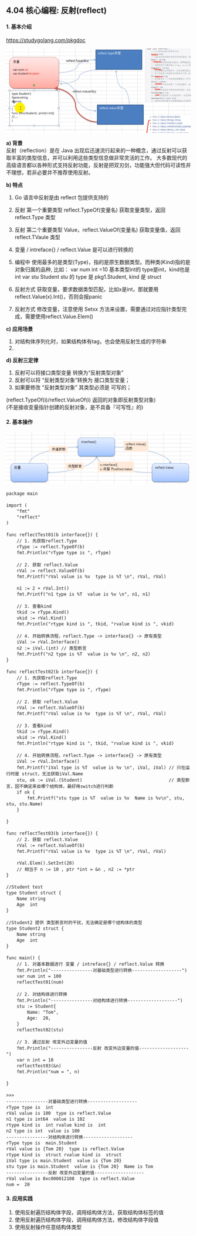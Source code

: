 ## 4.04 核心编程: 反射(reflect)

#### 1. 基本介绍

<https://studygolang.com/pkgdoc>

![](../_static/24_41.png)

**a) 背景**     
反射（reflection）是在 Java 出现后迅速流行起来的一种概念，通过反射可以获取丰富的类型信息，并可以利用这些类型信息做非常灵活的工作。 大多数现代的高级语言都以各种形式支持反射功能，反射是把双刃剑，功能强大但代码可读性并不理想，若非必要并不推荐使用反射。    

**b) 特点**      
1. Go 语言中反射是由 reflect 包提供支持的
2. 反射 第一个重要类型 reflect.TypeOf(变量名) 获取变量类型，返回 reflect.Type 类型
3. 反射 第二个重要类型 Value，reflect.ValueOf(变量名) 获取变量值，返回 reflect.TVaule 类型
4. 变量 / intreface{} / reflect.Value 是可以进行转换的

5. 编程中 使用最多的是类型(Type)，指的是原生数据类型。而种类(Kind)指的是对象归属的品种, 比如： 
   var num int =10  基本类型int的 type是int，kind也是int
   var stu Student  stu 的 type 是 pkg1.Student, kind 是 struct

6. 反射方式 获取变量，要求数据类型匹配，比如x是int，那就要用reflect.Value(x).Int()，否则会报panic
7. 反射方式 修改变量，注意使用 Setxx 方法来设置，需要通过对应指针类型完成，需要使用reflect.Value.Elem()


**c) 应用场景**   
1. 对结构体序列化时，如果结构体有tag，也会使用反射生成的字符串
2. 


**d) 反射三定律**   
1. 反射可以将接口类型变量 转换为“反射类型对象” 
2. 反射可以将 “反射类型对象”转换为 接口类型变量；
3. 如果要修改 “反射类型对象” 其类型必须是 可写的；

(reflect.TypeOf(i)/reflect.ValueOf(i) 返回的对象即反射类型对象)      
(不是接收变量指针创建的反射对象，是不具备『可写性』的)


#### 2. 基本操作

![](../_static/24_42.png)

```
package main

import (
	"fmt"
	"reflect"
)

func reflectTest01(b interface{}) {
	// 1. 先获取reflect.Type
	rType := reflect.TypeOf(b)
	fmt.Println("rType type is ", rType)

	// 2. 获取 reflect.Value
	rVal := reflect.ValueOf(b)
	fmt.Printf("rVal value is %v  type is %T \n", rVal, rVal)

	n1 := 2 + rVal.Int()
	fmt.Printf("n1 type is %T  value is %v \n", n1, n1)

	// 3. 查看kind
	tkid := rType.Kind()
	vkid := rVal.Kind()
	fmt.Println("rtype kind is ", tkid, "rvalue kind is ", vkid)

	// 4. 开始转换流程，reflect.Type -> interface{} -> 原有类型
	iVal := rVal.Interface()
	n2 := iVal.(int) // 类型断言
	fmt.Printf("n2 type is %T  value is %v \n", n2, n2)
}

func reflectTest02(b interface{}) {
	// 1. 先获取reflect.Type
	rType := reflect.TypeOf(b)
	fmt.Println("rType type is ", rType)

	// 2. 获取 reflect.Value
	rVal := reflect.ValueOf(b)
	fmt.Printf("rVal value is %v  type is %T \n", rVal, rVal)

	// 3. 查看kind
	tkid := rType.Kind()
	vkid := rVal.Kind()
	fmt.Println("rtype kind is ", tkid, "rvalue kind is ", vkid)

	// 4. 开始转换流程，reflect.Type -> interface{} -> 原有类型
	iVal := rVal.Interface()
	fmt.Printf("iVal type is %T  value is %v \n", iVal, iVal) // 只在运行时是 struct，无法获取iVal.Name
	stu, ok := iVal.(Student)                                 // 类型断言，因不确定来自哪个结构体，最好用switch进行判断
	if ok {
		fmt.Printf("stu type is %T  value is %v  Name is %v\n", stu, stu, stu.Name)
	}

}

func reflectTest03(b interface{}) {
	// 2. 获取 reflect.Value
	rVal := reflect.ValueOf(b)
	fmt.Printf("rVal value is %v  type is %T \n", rVal, rVal)

	rVal.Elem().SetInt(20)
	// 相当于 n := 10 , ptr *int = &n , n2 := *ptr
}

//Student test
type Student struct {
	Name string
	Age  int
}

//Student2 提供 类型断言时的干扰，无法确定是哪个结构体的类型
type Student2 struct {
	Name string
	Age  int
}

func main() {
	// 1. 对基本数据进行 变量 / intreface{} / reflect.Value 转换
	fmt.Println("----------------对基础类型进行转换-------------------")
	var num int = 100
	reflectTest01(num)

	// 2. 对结构体进行转换
	fmt.Println("----------------对结构体进行转换-------------------")
	stu := Student{
		Name: "Tom",
		Age:  20,
	}
	reflectTest02(stu)

	// 3. 通过反射 改变外边变量的值
	fmt.Println("----------------反射 改变外边变量的值-------------------")
	var n int = 10
	reflectTest03(&n)
	fmt.Println("num = ", n)

}

>>>
----------------对基础类型进行转换-------------------
rType type is  int
rVal value is 100  type is reflect.Value
n1 type is int64  value is 102
rtype kind is  int rvalue kind is  int
n2 type is int  value is 100
----------------对结构体进行转换-------------------
rType type is  main.Student
rVal value is {Tom 20}  type is reflect.Value
rtype kind is  struct rvalue kind is  struct
iVal type is main.Student  value is {Tom 20}
stu type is main.Student  value is {Tom 20}  Name is Tom
----------------反射 改变外边变量的值-------------------
rVal value is 0xc000012108  type is reflect.Value
num =  20
```

#### 3. 应用实践

1. 使用反射遍历结构体字段，调用结构体方法，获取结构体标签的值
2. 使用反射遍历结构体字段，调用结构体方法，修改结构体字段值
4. 使用反射操作任意结构体类型


